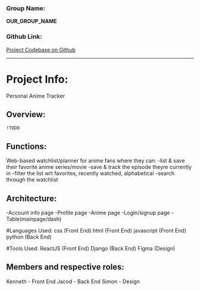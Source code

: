 ### Group Name: 
**OUR_GROUP_NAME**

### Github Link: 
[Project Codebase on Github](https://github.com/SimonAguirre/CODE-FOR-A-CAUSE)

---

# Project Info:
Personal Anime Tracker

## Overview:
`!TODO`

## Functions:
Web-based watchlist/planner for anime fans where they can:
-list & save their favorite anime series/movie
-save & track the episode theyre currently in
-filter the list wrt favorites, recently watched, alphabetical
-search through the watchlist

## Architecture:
-Account info page
-Profile page
-Anime page
-Login/signup page
-Table(mainpage/dash)

#Languages Used: 
css (Front End)
html (Front End)
javascript (Front End)
python (Back End)

#Tools Used: 
ReactJS (Front End)
Django (Back End)
Figma (Design)

## Members and respective roles:
Kenneth - Front End
Jacod - Back End
Simon - Design
